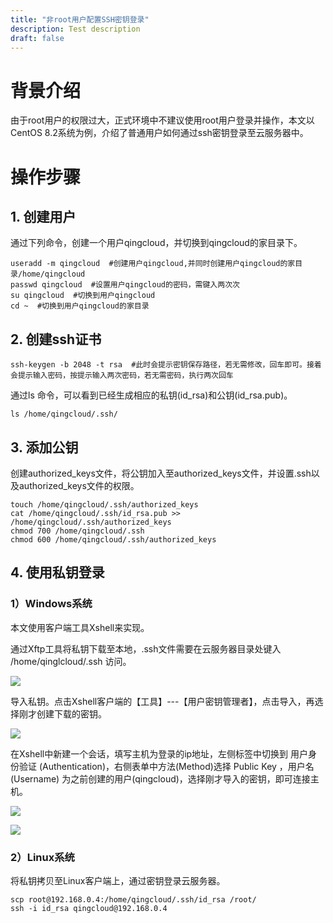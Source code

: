 ```yaml
---
title: "非root用户配置SSH密钥登录"
description: Test description
draft: false
---
```


# 背景介绍

由于root用户的权限过大，正式环境中不建议使用root用户登录并操作，本文以CentOS 8.2系统为例，介绍了普通用户如何通过ssh密钥登录至云服务器中。

# 操作步骤

## 1. 创建用户

通过下列命令，创建一个用户qingcloud，并切换到qingcloud的家目录下。

```shell
useradd -m qingcloud  #创建用户qingcloud,并同时创建用户qingcloud的家目录/home/qingcloud
passwd qingcloud  #设置用户qingcloud的密码，需键入两次次
su qingcloud  #切换到用户qingcloud
cd ~  #切换到用户qingcloud的家目录
```

## 2. 创建ssh证书

```shell
ssh-keygen -b 2048 -t rsa  #此时会提示密钥保存路径，若无需修改，回车即可。接着会提示输入密码，按提示输入两次密码，若无需密码，执行两次回车
```

通过ls 命令，可以看到已经生成相应的私钥(id_rsa)和公钥(id_rsa.pub)。

```shell
ls /home/qingcloud/.ssh/
```

## 3. 添加公钥

创建authorized_keys文件，将公钥加入至authorized_keys文件，并设置.ssh以及authorized_keys文件的权限。

```shell
touch /home/qingcloud/.ssh/authorized_keys
cat /home/qingcloud/.ssh/id_rsa.pub >> /home/qingcloud/.ssh/authorized_keys
chmod 700 /home/qingcloud/.ssh
chmod 600 /home/qingcloud/.ssh/authorized_keys
```

## 4. 使用私钥登录

### 1）Windows系统

本文使用客户端工具Xshell来实现。

通过Xftp工具将私钥下载至本地，.ssh文件需要在云服务器目录处键入 /home/qinglcloud/.ssh 访问。

![](../../_images/ssh_key_non_root_user/non_root_users1.png)

导入私钥。点击Xshell客户端的【工具】---【用户密钥管理者】，点击导入，再选择刚才创建下载的密钥。

![](../../_images/ssh_key_non_root_user/non_root_users2.png)

在Xshell中新建一个会话，填写主机为登录的ip地址，左侧标签中切换到 用户身份验证 (Authentication)，右侧表单中方法(Method)选择 Public Key ，用户名  (Username) 为之前创建的用户(qingcloud)，选择刚才导入的密钥，即可连接主机。

![](../../_images/ssh_key_non_root_user/non_root_users3.png)

![](../../_images/ssh_key_non_root_user/non_root_users4.png)

### 2）Linux系统

将私钥拷贝至Linux客户端上，通过密钥登录云服务器。

```shell
scp root@192.168.0.4:/home/qingcloud/.ssh/id_rsa /root/
ssh -i id_rsa qingcloud@192.168.0.4
```

